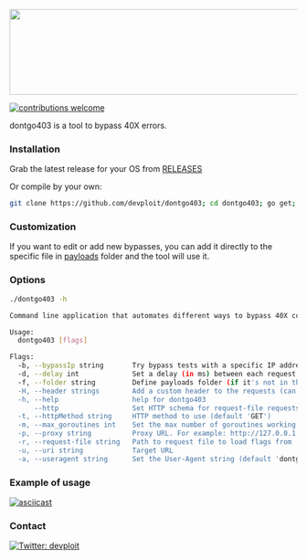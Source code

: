 <p align="center">
<img src="https://i.imgur.com/T5P5ZG0.png" width="600" height="150" >
</p>

[![contributions welcome](https://img.shields.io/badge/contributions-welcome-brightgreen.svg?style=flat)](https://github.com/devploit/dontgo403/issues)

dontgo403 is a tool to bypass 40X errors.

### Installation
Grab the latest release for your OS from [RELEASES](https://github.com/devploit/dontgo403/releases)

Or compile by your own:
```bash
git clone https://github.com/devploit/dontgo403; cd dontgo403; go get; go build
```


### Customization
If you want to edit or add new bypasses, you can add it directly to the specific file in [payloads](https://github.com/devploit/dontgo403/tree/main/payloads) folder and the tool will use it.


### Options
```bash
./dontgo403 -h

Command line application that automates different ways to bypass 40X codes.

Usage:
  dontgo403 [flags]

Flags:
  -b, --bypassIp string       Try bypass tests with a specific IP address (or hostname). i.e.: 'X-Forwarded-For: 192.168.0.1' instead of 'X-Forwarded-For: 127.0.0.1'
  -d, --delay int             Set a delay (in ms) between each request. Default: 0ms
  -f, --folder string         Define payloads folder (if it's not in the same path as binary)
  -H, --header strings        Add a custom header to the requests (can be specified multiple times)
  -h, --help                  help for dontgo403
      --http                  Set HTTP schema for request-file requests (default HTTPS)
  -t, --httpMethod string     HTTP method to use (default 'GET')
  -m, --max_goroutines int    Set the max number of goroutines working at same time. Default: 50 (default 50)
  -p, --proxy string          Proxy URL. For example: http://127.0.0.1:8080
  -r, --request-file string   Path to request file to load flags from
  -u, --uri string            Target URL
  -a, --useragent string      Set the User-Agent string (default 'dontgo403')
```


### Example of usage
[![asciicast](https://asciinema.org/a/xtD6Zcx2fZj5JgRdXEUi4rdqJ.svg)](https://asciinema.org/a/xtD6Zcx2fZj5JgRdXEUi4rdqJ)


### Contact
[![Twitter: devploit](https://img.shields.io/badge/-Twitter-blue?style=flat-square&logo=Twitter&logoColor=white&link=https://twitter.com/devploit/)](https://twitter.com/devploit/)
